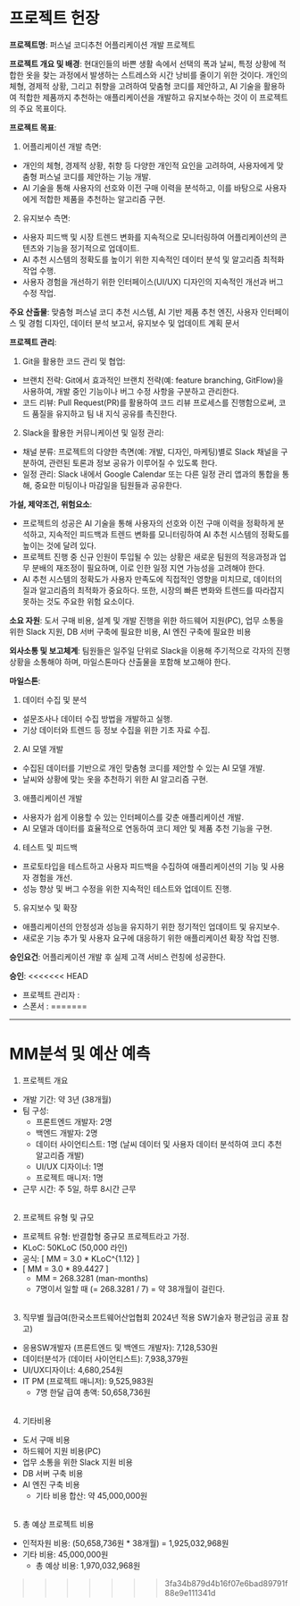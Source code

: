 # 프로젝트 헌장
**프로젝트명**: 퍼스널 코디추천 어플리케이션 개발 프로젝트

**프로젝트 개요 및 배경**: 현대인들의 바쁜 생활 속에서 선택의 폭과 날씨, 특정 상황에 적합한 옷을 찾는 과정에서 발생하는 스트레스와 시간 낭비를 줄이기 위한 것이다. 개인의 체형, 경제적 상황, 그리고 취향을 고려하여 맞춤형 코디를 제안하고, AI 기술을 활용하여 적합한 제품까지 추천하는 애플리케이션을 개발하고 유지보수하는 것이 이 프로젝트의 주요 목표이다.

**프로젝트 목표**: 
 1. 어플리케이션 개발 측면:<br>
  + 개인의 체형, 경제적 상황, 취향 등 다양한 개인적 요인을 고려하여, 사용자에게 맞춤형 퍼스널 코디를 제안하는 기능 개발.
  + AI 기술을 통해 사용자의 선호와 이전 구매 이력을 분석하고, 이를 바탕으로 사용자에게 적합한 제품을 추천하는 알고리즘 구현.
 2. 유지보수 측면:<br>
  + 사용자 피드백 및 시장 트렌드 변화를 지속적으로 모니터링하여 어플리케이션의 콘텐츠와 기능을 정기적으로 업데이트.
  + AI 추천 시스템의 정확도를 높이기 위한 지속적인 데이터 분석 및 알고리즘 최적화 작업 수행.
  + 사용자 경험을 개선하기 위한 인터페이스(UI/UX) 디자인의 지속적인 개선과 버그 수정 작업.

**주요 산출물**: 맞춤형 퍼스널 코디 추천 시스템, AI 기반 제품 추천 엔진, 사용자 인터페이스 및 경험 디자인, 데이터 분석 보고서, 유지보수 및 업데이트 계획 문서

**프로젝트 관리**: 
1. Git을 활용한 코드 관리 및 협업:
 + 브랜치 전략: Git에서 효과적인 브랜치 전략(예: feature branching, GitFlow)을 사용하여, 개발 중인 기능이나 버그 수정 사항을 구분하고 관리한다.
 + 코드 리뷰: Pull Request(PR)를 활용하여 코드 리뷰 프로세스를 진행함으로써, 코드 품질을 유지하고 팀 내 지식 공유를 촉진한다.
2. Slack을 활용한 커뮤니케이션 및 일정 관리:
 + 채널 분류: 프로젝트의 다양한 측면(예: 개발, 디자인, 마케팅)별로 Slack 채널을 구분하여,    관련된 토론과 정보 공유가 이루어질 수 있도록 한다.
 + 일정 관리: Slack 내에서 Google Calendar 또는 다른 일정 관리 앱과의 통합을 통해, 중요한 미팅이나 마감일을 팀원들과 공유한다.
 
**가설, 제약조건, 위험요소**: 
 + 프로젝트의 성공은 AI 기술을 통해 사용자의 선호와 이전 구매 이력을 정확하게 분석하고, 지속적인 피드백과 트렌드 변화를 모니터링하여 AI 추천 시스템의 정확도를 높이는 것에 달려 있다.
 + 프로젝트 진행 중 신규 인원이 투입될 수 있는 상황은 새로운 팀원의 적응과정과 업무 분배의 재조정이 필요하며, 이로 인한 일정 지연 가능성을 고려해야 한다.
 + AI 추천 시스템의 정확도가 사용자 만족도에 직접적인 영향을 미치므로, 데이터의 질과 알고리즘의 최적화가 중요하다. 또한, 시장의 빠른 변화와 트렌드를 따라잡지 못하는 것도 주요한 위험 요소이다.

**소요 자원**: 도서 구매 비용, 설계 및 개발 진행을 위한 하드웨어 지원(PC), 업무 소통을 위한 Slack 지원, DB 서버 구축에 필요한 비용, AI 엔진 구축에 필요한 비용
 
**외사소통 및 보고체계**: 팀원들은 일주일 단위로 Slack을 이용해 주기적으로 각자의 진행 상황을 소통해야 하며, 마일스톤마다 산출물을 포함해 보고해야 한다.

**마일스톤**: 
1. 데이터 수집 및 분석
 + 설문조사나 데이터 수집 방법을 개발하고 실행.
 + 기상 데이터와 트렌드 등 정보 수집을 위한 기초 자료 수집.
2. AI 모델 개발
 + 수집된 데이터를 기반으로 개인 맞춤형 코디를 제안할 수 있는 AI 모델 개발.
 + 날씨와 상황에 맞는 옷을 추천하기 위한 AI 알고리즘 구현.
3. 애플리케이션 개발
 + 사용자가 쉽게 이용할 수 있는 인터페이스를 갖춘 애플리케이션 개발.
 + AI 모델과 데이터를 효율적으로 연동하여 코디 제안 및 제품 추천 기능을 구현.
4. 테스트 및 피드백
 + 프로토타입을 테스트하고 사용자 피드백을 수집하여 애플리케이션의 기능 및 사용자 경험을 개선.
 + 성능 향상 및 버그 수정을 위한 지속적인 테스트와 업데이트 진행.
5. 유지보수 및 확장
 + 애플리케이션의 안정성과 성능을 유지하기 위한 정기적인 업데이트 및 유지보수.
 + 새로운 기능 추가 및 사용자 요구에 대응하기 위한 애플리케이션 확장 작업 진행.

**승인요건**: 어플리케이션 개발 후 실제 고객 서비스 런칭에 성공한다.

**승인**:
<<<<<<< HEAD
+ 프로젝트 관리자 :
+ 스폰서 :
=======

- - -


# MM분석 및 예산 예측
1. 프로젝트 개요
 + 개발 기간: 약 3년 (38개월)
 + 팀 구성:
   + 프론트엔드 개발자: 2명
   + 백엔드 개발자: 2명
   + 데이터 사이언티스트: 1명 (날씨 데이터 및 사용자 데이터 분석하여 코디 추천 알고리즘 개발)
   + UI/UX 디자이너: 1명
   + 프로젝트 매니저: 1명
 + 근무 시간: 주 5일, 하루 8시간 근무
<br><br>

2. 프로젝트 유형 및 규모
 + 프로젝트 유형: 반결합형 중규모 프로젝트라고 가정.
 + KLoC: 50KLoC (50,000 라인)
 + 공식: [ MM = 3.0 * KLoC^{1.12} ]
 + [ MM = 3.0 * 89.4427 ]  
   + MM = 268.3281 (man-months)
   + 7명이서 일할 때 (= 268.3281 / 7) = 약 38개월이 걸린다.
<br><br>

3. 직무별 월급여(한국소프트웨어산업협회 2024년 적용 SW기술자 평균임금 공표 참고)
 + 응용SW개발자 (프론트엔드 및 백엔드 개발자): 7,128,530원
 + 데이터분석가 (데이터 사이언티스트): 7,938,379원
 + UI/UX디자이너: 4,680,254원
 + IT PM (프로젝트 매니저): 9,525,983원
   + 7명 한달 급여 총액: 50,658,736원
<br><br>

4. 기타비용

 + 도서 구매 비용
 + 하드웨어 지원 비용(PC)
 + 업무 소통을 위한 Slack 지원 비용
 + DB 서버 구축 비용
 + AI 엔진 구축 비용
   + 기타 비용 합산: 약  45,000,000원
<br><br>

5. 총 예상 프로젝트 비용

 + 인적자원 비용: (50,658,736원 * 38개월) = 1,925,032,968원
 + 기타 비용: 45,000,000원
   + 총 예상 비용: 1,970,032,968원
>>>>>>> 3fa34b879d4b16f07e6bad89791f88e9e111341d
